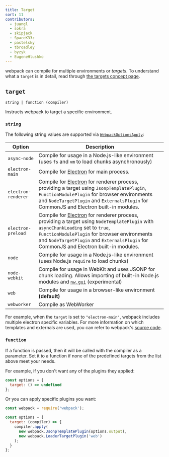 ```yaml
---
title: Target
sort: 11
contributors:
  - juangl
  - sokra
  - skipjack
  - SpaceK33z
  - pastelsky
  - tbroadley
  - byzyk
  - EugeneHlushko
---
```


webpack can compile for multiple environments or _targets_. To understand what a `target` is in detail, read through [the targets concept page](/concepts/targets/).

## `target`

`string | function (compiler)`

Instructs webpack to target a specific environment.


### `string`

The following string values are supported via [`WebpackOptionsApply`](https://github.com/webpack/webpack/blob/master/lib/WebpackOptionsApply.js):

Option                | Description
--------------------- | -----------------------
`async-node`          | Compile for usage in a Node.js-like environment (uses `fs` and `vm` to load chunks asynchronously)
`electron-main`       | Compile for [Electron](https://electronjs.org/) for main process.
`electron-renderer`   | Compile for [Electron](https://electronjs.org/) for renderer process, providing a target using `JsonpTemplatePlugin`, `FunctionModulePlugin` for browser environments and `NodeTargetPlugin` and `ExternalsPlugin` for CommonJS and Electron built-in modules.
`electron-preload`    | Compile for [Electron](https://electronjs.org/) for renderer process, providing a target using `NodeTemplatePlugin` with `asyncChunkLoading` set to `true`, `FunctionModulePlugin` for browser environments and `NodeTargetPlugin` and `ExternalsPlugin` for CommonJS and Electron built-in modules.
`node`                | Compile for usage in a Node.js-like environment (uses Node.js `require` to load chunks)
`node-webkit`         | Compile for usage in WebKit and uses JSONP for chunk loading. Allows importing of built-in Node.js modules and [`nw.gui`](http://docs.nwjs.io/en/latest/) (experimental)
`web`                 | Compile for usage in a browser-like environment __(default)__
`webworker`           | Compile as WebWorker

For example, when the `target` is set to `"electron-main"`, webpack includes multiple electron specific variables. For more information on which templates and externals are used, you can refer to webpack's [source code](https://github.com/webpack/webpack/blob/master/lib/WebpackOptionsApply.js#L148-L183).


### `function`

If a function is passed, then it will be called with the compiler as a parameter. Set it to a function if none of the predefined targets from the list above meet your needs.

For example, if you don't want any of the plugins they applied:

```js
const options = {
  target: () => undefined
};
```

Or you can apply specific plugins you want:

```js
const webpack = require('webpack');

const options = {
  target: (compiler) => {
    compiler.apply(
      new webpack.JsonpTemplatePlugin(options.output),
      new webpack.LoaderTargetPlugin('web')
    );
  }
};
```
